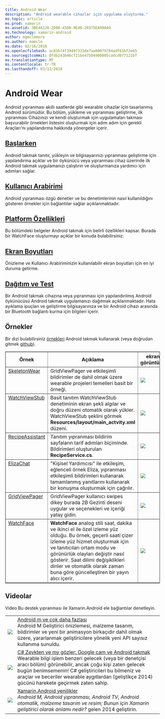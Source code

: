 ```yaml
---
title: Android Wear
description: "Android wearable cihazlar için uygulama oluşturma."
ms.topic: article
ms.prod: xamarin
ms.assetid: 3BE4A128-2D88-4500-9E48-20375EA99A49
ms.technology: xamarin-android
author: mgmclemore
ms.author: mamcle
ms.date: 02/16/2018
ms.openlocfilehash: ac83b74f39497333de7aa80079784adf61bf2e65
ms.sourcegitcommit: 0fdb243b46cf21be47584900805cadcd077121bf
ms.translationtype: MT
ms.contentlocale: tr-TR
ms.lasthandoff: 03/12/2018
---
```

# <a name="android-wear"></a>Android Wear

Android yıpranması akıllı saatlerde gibi wearable cihazlar için tasarlanmış Android sürümüdür. Bu bölüm, yükleme ve yıpranması geliştirme, ilk yıpranması Cihazınızı ve kendi oluşturmak için uygulamaları takması başvurabilir örnekleri listesini oluşturmak için adım adım için gerekli Araçları'nı yapılandırma hakkında yönergeler içerir.

##  <a name="getting-startedandroidwearget-startedindexmd"></a>[Başlarken](~/android/wear/get-started/index.md)

Android takmak tanıtır, yükleyin ve bilgisayarınızı yıpranması geliştirme için yapılandırma açıklar ve bir öykünücü veya yıpranması cihaz üzerinde ilk Android takmak uygulamanızı çalıştırın ve oluşturmanıza yardımcı için adımları sağlar.

##  <a name="user-interfaceandroidwearuser-interfaceindexmd"></a>[Kullanıcı Arabirimi](~/android/wear/user-interface/index.md)

Android yıpranması özgü denetler ve bu denetimlerinin nasıl kullanıldığını gösteren örnekler için bağlantılar sağlar açıklanmaktadır.

##  <a name="platform-featuresandroidwearplatformindexmd"></a>[Platform Özellikleri](~/android/wear/platform/index.md)

Bu bölümdeki belgeler Android takmak için belirli özellikleri kapsar. Burada bir WatchFace oluşturmayı açıklar bir konuda bulabilirsiniz.

##  <a name="screen-sizesandroidwearscreen-sizesmd"></a>[Ekran Boyutları](~/android/wear/screen-sizes.md)

Önizleme ve Kullanıcı Arabiriminizin kullanılabilir ekran boyutları için en iyi duruma getirme.

##  <a name="deployment--testingandroidweardeploy-testindexmd"></a>[Dağıtım ve Test](~/android/wear/deploy-test/index.md)

Bir Android takmak cihazına veya yıpranması için yapılandırılmış Android öykünücüsü Android takmak uygulamanızı dağıtmak açıklanmaktadır. Hata ayıklama ipuçları ve geliştirme bilgisayarınıza ve bir Android cihazı arasında bir Bluetooth bağlantı kurma için bilgileri içerir.



## <a name="samples"></a>Örnekler

Bir dizi bulabilirsiniz [örnekleri](https://developer.xamarin.com/samples/android/Android%20Wear/) Android takmak kullanarak (veya doğrudan gitmek [github](https://github.com/xamarin/monodroid-samples/tree/master/wear)). 

<table align="center" border="1" cellpadding="1" cellspacing="1">
  <thead>
      <th>
          <strong>Örnek</strong>
      </th>
      <th>
          <strong>Açıklama</strong>
      </th>
      <th>
          <strong>ekran görüntüsü</strong>
      </th>
  </thead>
  <tbody>
  <tr>
      <td valign="top">
          <a href="https://developer.xamarin.com/samples/SkeletonWear/">SkeletonWear</a>
      </td>
      <td valign="top">
GridViewPager ve etkileşimli bildirimler de dahil olmak üzere wearable projeleri temelleri basit bir örneği.
      </td>
      <td>
          <img src="Images/skeleton.png" class="tableimg">
      </td>
  </tr>
  <tr>
      <td valign="top">
          <a href="https://developer.xamarin.com/samples/WatchViewStub/">WatchViewStub</a>
      </td>
      <td valign="top">
Basit tanıtım WatchViewStub denetiminin ekran şekli algılar ve doğru düzeni otomatik olarak yükler.
WatchViewStub şeklini görmek <b>Resources/layout/main_actvity.xml</b> düzeni.
      </td>
      <td>
          <img src="Images/watchview.png" class="tableimg">
      </td>
  </tr>
  <tr>
      <td valign="top">
          <a href="https://developer.xamarin.com/samples/RecipeAssistant/">RecipeAssistant</a>
      </td>
      <td valign="top">
Tanıtım yıpranması bildirim sayfaların tarif adımları biçiminde. Bildirimleri oluşturulan <b>RecipeService.cs</b>.
      </td>
      <td>
          <img src="Images/recipeassist.png" class="tableimg">
      </td>
  </tr>
  <tr>
      <td valign="top">
          <a href="https://developer.xamarin.com/samples/ElizaChat/">ElizaChat</a>
      </td>
      <td valign="top">
"Kişisel Yardımcısı" ile etkileşim, eğlenceli örnek Eliza, yıpranması etkileşimli bildirimleri kullanarak tamamlanmış yanıtlarını kullanarak bir konuşma oluşturmak için çağrılır.
      </td>
      <td>
          <img src="Images/eliza.png" class="tableimg">
      </td>
  </tr>
  <tr>
      <td valign="top">
          <a href="https://developer.xamarin.com/samples/GridViewPager/">GridViewPager</a>
      </td>
      <td valign="top">
GridViewPager kullanıcı swipes dikey burada 2B Gezinti deseni uygular ve seçenekleri ve içeriği yatay gidin.
      </td>
      <td>
          <img src="Images/gridviewpager.png" class="tableimg">
      </td>
  </tr>
  <tr>
      <td valign="top">
          <a href="https://developer.xamarin.com/samples/monodroid/wear/WatchFace">WatchFace</a>
      </td>
      <td valign="top">
          <b>WatchFace</b> analog stili saat, dakika ve ikinci el ile özel izleme yüz olduğu. Bu örnek, geçerli saati çizer izleme yüz hizmet oluşturmak için ve tanıtıcıları ortam modu ve görünürlük olayları değiştir nasıl gösterir. Saat dilimi değişiklikleri dinler ve otomatik olarak zaman buna göre güncelleştiren bir yayın alıcı içerir.
      </td>
      <td>
          <img src="Images/watchface.png" class="tableimg">
      </td>
  </tr>
  </tbody>
</table>

##  <a name="videos"></a>Videolar

Video Bu destek yıpranması ile Xamarin.Android ele bağlantılar denetleyin.

<table align="center" border="0" cellpadding="1" cellspacing="1">
    <tr>
        <td>
        <a href="http://blog.xamarin.com/webinar-recording-android-l-and-so-much-more/"><img src="Images/video-android-l.png" border="0" /></td>
        <td><a href="http://blog.xamarin.com/webinar-recording-android-l-and-so-much-more/">Android m ve çok daha fazlası</a>
        <br />
Android M Geliştirici önizlemesi, malzeme tasarım, bildirimler ve yeni bir animasyon birkaçıdır dahil olmak üzere, yararlanmak geliştiricilere yönelik yeni API sayısız kullanıma sunuldu.</td>
    </tr>
    <tr>
        <td>
        <a href="https://www.youtube.com/watch?v=80H8tXByZQc"><img src="Images/video-eyes-ears.png" border="0" /></td>
        <td><a href="https://www.youtube.com/watch?v=80H8tXByZQc">C# Zevkten ve my gözler: Google cam ve Android takmak</a>
        <br />
Wearable bilgi işlem benzeri gelecek (veya bir denetçisi aracı bölüm) görünebilir, ancak çoğu kişi zaten gelecek bugün benimsemenin! C# geliştiricileri bu bilmeniz ve araçlar ve beceriler wearable aygıtlardan (geliştikçe 2014) gücünü harekete geçirmek zaten sahip.</td>
    </tr>
    <tr>
        <td>
        <a href="https://www.youtube.com/watch?v=Gpqc2XZIQfU"><img src="Images/video-whats-new.png" border="0" /></td>
        <td><a href="https://www.youtube.com/watch?v=Gpqc2XZIQfU">Xamarin.Android yenilikler</a>
        <br />
        <i>Android M, Android yıpranması, Android TV, Android otomatik, malzeme tasarım ve resim; Bunun için Xamarin geliştirici olarak anlamı nedir? </i> gelen 2014 geliştirin.</td>
    </tr>
</table>


<!--

March 18
http://blog.xamarin.com/android-wear/

August 14
http://blog.xamarin.com/android-l-developer-preview-android-wear-support/

August 27
http://blog.xamarin.com/tips-for-your-first-android-wear-app/

Watch Face
https://github.com/Redth/Xamarin.Wear.WatchFace
-->
